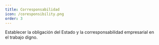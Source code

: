 ```yaml
---
title: Corresponsabilidad
icon: /coresponsibility.png
order: 3
---
```

Establecer la obligación del Estado y la corresponsabilidad empresarial en el trabajo digno.